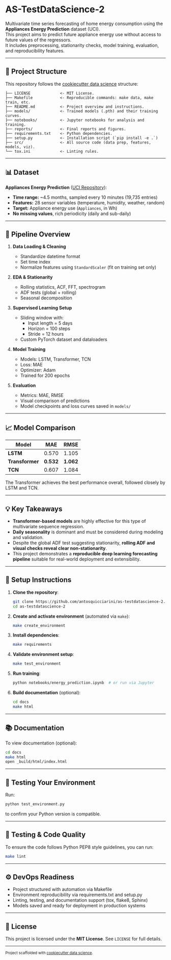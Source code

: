 # AS-TestDataScience-2

Multivariate time series forecasting of home energy consumption using the **Appliances Energy Prediction** dataset (UCI).  
This project aims to predict future appliance energy use without access to future values of the regressors.  
It includes preprocessing, stationarity checks, model training, evaluation, and reproducibility features.

---

## 📂 Project Structure

This repository follows the [cookiecutter data science](https://drivendata.github.io/cookiecutter-data-science/) structure:

```
├── LICENSE             <- MIT License.
├── Makefile            <- Reproducible commands: make data, make train, etc.
├── README.md           <- Project overview and instructions.
├── models/             <- Trained models (.pth) and their training curves.
├── notebooks/          <- Jupyter notebooks for analysis and training.
├── reports/            <- Final reports and figures.
├── requirements.txt    <- Python dependencies.
├── setup.py            <- Installation script (`pip install -e .`)
├── src/                <- All source code (data prep, features, models, viz).
└── tox.ini             <- Linting rules.
```

---

## 📊 Dataset

**Appliances Energy Prediction** ([UCI Repository](https://archive.ics.uci.edu/dataset/374/appliances+energy+prediction)):

- **Time range:** ~4.5 months, sampled every 10 minutes (19,735 entries)
- **Features:** 28 sensor variables (temperature, humidity, weather, random)
- **Target:** Appliance energy use (`Appliances`, in Wh)
- **No missing values**, rich periodicity (daily and sub-daily)

---

## 🧹 Pipeline Overview

1. **Data Loading & Cleaning**
   - Standardize datetime format
   - Set time index
   - Normalize features using `StandardScaler` (fit on training set only)

2. **EDA & Stationarity**
   - Rolling statistics, ACF, FFT, spectrogram
   - ADF tests (global + rolling)
   - Seasonal decomposition

3. **Supervised Learning Setup**
   - Sliding window with:
     - Input length = 5 days
     - Horizon = 100 steps
     - Stride = 12 hours
   - Custom PyTorch dataset and dataloaders

4. **Model Training**
   - Models: LSTM, Transformer, TCN
   - Loss: MAE
   - Optimizer: Adam
   - Trained for 200 epochs

5. **Evaluation**
   - Metrics: MAE, RMSE
   - Visual comparison of predictions
   - Model checkpoints and loss curves saved in `models/`

---

## 📈 Model Comparison

| Model        | MAE   | RMSE  |
|--------------|-------|-------|
| **LSTM**     | 0.570 | 1.105 |
| **Transformer** | **0.532** | **1.062** |
| **TCN**      | 0.607 | 1.084 |

The Transformer achieves the best performance overall, followed closely by LSTM and TCN.

---

## 💡 Key Takeaways

- **Transformer-based models** are highly effective for this type of multivariate sequence regression.
- **Daily seasonality** is dominant and must be considered during modeling and validation.
- Despite the global ADF test suggesting stationarity, **rolling ADF and visual checks reveal clear non-stationarity**.
- This project demonstrates a **reproducible deep learning forecasting pipeline** suitable for real-world deployment and extensibility.

---

## 🔧 Setup Instructions

1. **Clone the repository**:
   ```bash
   git clone https://github.com/antosquicciarini/as-testdatascience-2.git
   cd as-testdatascience-2
   ```

2. **Create and activate environment** (automated via `make`):
   ```bash
   make create_environment
   ```

3. **Install dependencies**:
   ```bash
   make requirements
   ```

4. **Validate environment setup**:
   ```bash
   make test_environment
   ```

5. **Run training**:
   ```bash
   python notebooks/energy_prediction.ipynb  # or run via Jupyter
   ```

6. **Build documentation** (optional):
   ```bash
   cd docs
   make html
   ```

---

## 📚 Documentation

To view documentation (optional):

```bash
cd docs
make html
open _build/html/index.html
```

---

## 🧪 Testing Your Environment

Run:

```bash
python test_environment.py
```

to confirm your Python version is compatible.

---

## 🧪 Testing & Code Quality

To ensure the code follows Python PEP8 style guidelines, you can run:

```bash
make lint
```
---

## ⚙️ DevOps Readiness

- Project structured with automation via Makefile
- Environment reproducibility via requirements.txt and setup.py
- Linting, testing, and documentation support (tox, flake8, Sphinx)
- Models saved and ready for deployment in production systems

---

## 📜 License

This project is licensed under the **MIT License**. See `LICENSE` for full details.

---

<p><small>Project scaffolded with <a href="https://drivendata.github.io/cookiecutter-data-science/">cookiecutter data science</a>.</small></p>